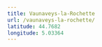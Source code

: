 ```yaml
---
title: Vaunaveys-la-Rochette
url: /vaunaveys-la-rochette/
latitude: 44.7682
longitude: 5.03364
---
```

